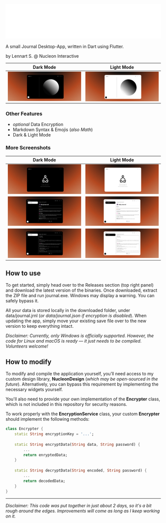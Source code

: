 ![Journal-Banner](git/banner.png)

A small Journal Desktop-App, written in Dart using Flutter.

by Lennart S. @ Nucleon Interactive

Dark Mode           |  Light Mode
:-------------------------:|:-------------------------:
![](git/home_D.png)  |  ![](git/home_L.png)

### Other Features
- *optional* Data Encryption
- Markdown Syntax & Emojis (*also Math*)
- Dark & Light Mode

### More Screenshots

Dark Mode           |  Light Mode
:-------------------------:|:-------------------------:
![](git/start_D.png)  |  ![](git/start_L.png)
![](git/entry_D.png)  |  ![](git/entry_L.png)
![](git/edit_D.png)  |  ![](git/edit_L.png)

## How to use

To get started, simply head over to the Releases section (top right panel) and download the latest version of the binaries.
Once downloaded, extract the ZIP file and run journal.exe. Windows may display a warning. You can safely bypass it.

All your data is stored locally in the downloaded folder, under data/journal.jrnl (*or data/journal.json if encryption is disabled*).
When updating the app, simply move your existing save file over to the new version to keep everything intact.

*Disclaimer: Currently, only Windows is officially supported. However, the code for Linux and macOS is ready — it just needs to be compiled. Volunteers welcome!*

## How to modify

To modify and compile the application yourself, you’ll need access to my custom design library, **NucleonDesign** (*which may be open-sourced in the future*).
Alternatively, you can bypass this requirement by implementing the necessary widgets yourself.

You'll also need to provide your own implementation of the **Encrypter** class, which is not included in this repository for security reasons.

To work properly with the **EncryptionService** class, your custom **Encrypter** should implement the following methods:

```dart
class Encrypter {
    static String encryptionKey = '...';

    static String encryptData(String data, String password) {
        ...
        return enryptedData;
    }

    static String decryptData(String encoded, String password) {
        ...
        return decodedData;
    }
}
```

---

*Disclaimer: This code was put together in just about 2 days, so it's a bit rough around the edges. Improvements will come as long as I keep working on it.*